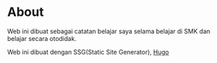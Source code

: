 # About


Web ini dibuat sebagai catatan belajar saya selama belajar di SMK dan belajar secara otodidak.

Web ini dibuat dengan SSG(Static Site Generator), [Hugo](https://gohugo.io)

